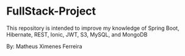 # FullStack-Project
This repository is intended to improve my knowledge of Spring Boot, Hibernate, REST, Ionic, JWT, S3, MySQL, and MongoDB

By: Matheus Ximenes Ferreira
